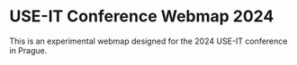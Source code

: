# USE-IT Conference Webmap 2024
This is an experimental webmap designed for the 2024 USE-IT conference in Prague.